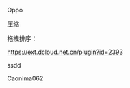 Oppo


压缩 [](https://juejin.cn/post/7044719449252823077?searchId=20250303030838A8DD69DD7338B929739A)







拖拽排序：

https://ext.dcloud.net.cn/plugin?id=2393



[](https://lbs.amap.com/tools/picker)
[](https://juejin.cn/post/7204601386608672828?searchId=20250303060717EB63CB3B1A91F61DC287)
[](https://blog.csdn.net/qq_73720914/article/details/140325187)

[](https://ext.dcloud.net.cn/plugin?id=19430)

ssdd

Caonima062